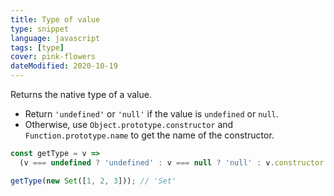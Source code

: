 ```yaml
---
title: Type of value
type: snippet
language: javascript
tags: [type]
cover: pink-flowers
dateModified: 2020-10-19
---
```


Returns the native type of a value.

- Return `'undefined'` or `'null'` if the value is `undefined` or `null`.
- Otherwise, use `Object.prototype.constructor` and `Function.prototype.name` to get the name of the constructor.

```js
const getType = v =>
  (v === undefined ? 'undefined' : v === null ? 'null' : v.constructor.name);

getType(new Set([1, 2, 3])); // 'Set'
```
